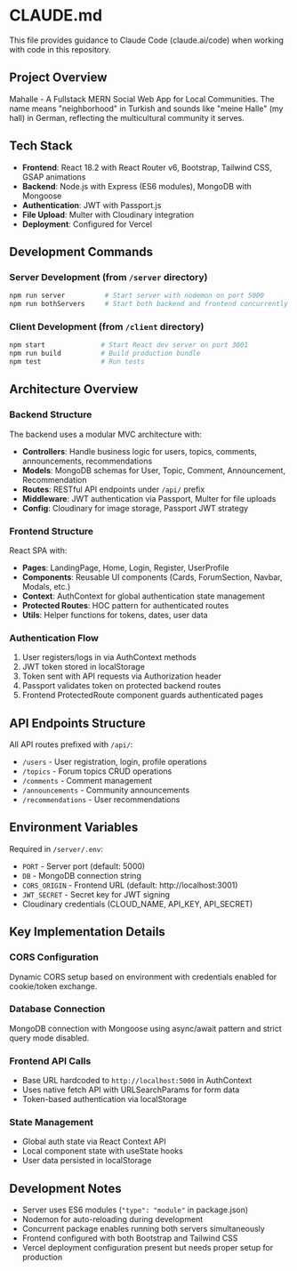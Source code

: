 # CLAUDE.md

This file provides guidance to Claude Code (claude.ai/code) when working with code in this repository.

## Project Overview
Mahalle - A Fullstack MERN Social Web App for Local Communities. The name means "neighborhood" in Turkish and sounds like "meine Halle" (my hall) in German, reflecting the multicultural community it serves.

## Tech Stack
- **Frontend**: React 18.2 with React Router v6, Bootstrap, Tailwind CSS, GSAP animations
- **Backend**: Node.js with Express (ES6 modules), MongoDB with Mongoose
- **Authentication**: JWT with Passport.js
- **File Upload**: Multer with Cloudinary integration
- **Deployment**: Configured for Vercel

## Development Commands

### Server Development (from `/server` directory)
```bash
npm run server          # Start server with nodemon on port 5000
npm run bothServers     # Start both backend and frontend concurrently
```

### Client Development (from `/client` directory)
```bash
npm start              # Start React dev server on port 3001
npm run build          # Build production bundle
npm test               # Run tests
```

## Architecture Overview

### Backend Structure
The backend uses a modular MVC architecture with:
- **Controllers**: Handle business logic for users, topics, comments, announcements, recommendations
- **Models**: MongoDB schemas for User, Topic, Comment, Announcement, Recommendation
- **Routes**: RESTful API endpoints under `/api/` prefix
- **Middleware**: JWT authentication via Passport, Multer for file uploads
- **Config**: Cloudinary for image storage, Passport JWT strategy

### Frontend Structure
React SPA with:
- **Pages**: LandingPage, Home, Login, Register, UserProfile
- **Components**: Reusable UI components (Cards, ForumSection, Navbar, Modals, etc.)
- **Context**: AuthContext for global authentication state management
- **Protected Routes**: HOC pattern for authenticated routes
- **Utils**: Helper functions for tokens, dates, user data

### Authentication Flow
1. User registers/logs in via AuthContext methods
2. JWT token stored in localStorage
3. Token sent with API requests via Authorization header
4. Passport validates token on protected backend routes
5. Frontend ProtectedRoute component guards authenticated pages

## API Endpoints Structure
All API routes prefixed with `/api/`:
- `/users` - User registration, login, profile operations
- `/topics` - Forum topics CRUD operations
- `/comments` - Comment management
- `/announcements` - Community announcements
- `/recommendations` - User recommendations

## Environment Variables
Required in `/server/.env`:
- `PORT` - Server port (default: 5000)
- `DB` - MongoDB connection string
- `CORS_ORIGIN` - Frontend URL (default: http://localhost:3001)
- `JWT_SECRET` - Secret key for JWT signing
- Cloudinary credentials (CLOUD_NAME, API_KEY, API_SECRET)

## Key Implementation Details

### CORS Configuration
Dynamic CORS setup based on environment with credentials enabled for cookie/token exchange.

### Database Connection
MongoDB connection with Mongoose using async/await pattern and strict query mode disabled.

### Frontend API Calls
- Base URL hardcoded to `http://localhost:5000` in AuthContext
- Uses native fetch API with URLSearchParams for form data
- Token-based authentication via localStorage

### State Management
- Global auth state via React Context API
- Local component state with useState hooks
- User data persisted in localStorage

## Development Notes
- Server uses ES6 modules (`"type": "module"` in package.json)
- Nodemon for auto-reloading during development
- Concurrent package enables running both servers simultaneously
- Frontend configured with both Bootstrap and Tailwind CSS
- Vercel deployment configuration present but needs proper setup for production